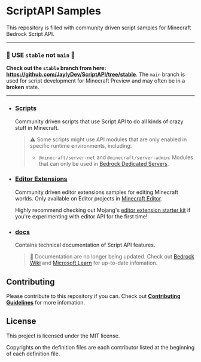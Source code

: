 # ScriptAPI Samples

This repository is filled with community driven script samples for Minecraft Bedrock Script API.

<hr/>

### 🔴 USE `stable` not `main` 🔴

**Check out the `stable` branch from here: https://github.com/JaylyDev/ScriptAPI/tree/stable**.
The `main` branch is used for script development for Minecraft Preview and may often be in a **broken** state.

<hr/>

- ### [Scripts](./scripts/)

  Community driven scripts that use Script API to do all kinds of crazy stuff in Minecraft.

  > ⚠️ Some scripts might use API modules that are only enabled in specific runtime environments, including:
  >
  > - `@minecraft/server-net` and `@minecraft/server-admin`: Modules that can only be used in [Bedrock Dedicated Servers](https://www.minecraft.net/en-us/download/server/bedrock).

- ### [Editor Extensions](./editorExtensions/)

  Community driven editor extensions samples for editing Minecraft worlds. Only available on Editor projects in [Minecraft Editor](https://github.com/mojang/minecraft-editor).

  Highly recommend checking out Mojang's [editor extension starter kit](https://github.com/Mojang/minecraft-editor-extension-starter-kit) if you're experimenting with editor API for the first time!

- ### [docs](./docs/)
  Contains technical documentation of Script API features.
  > 🚫 Documentation are no longer being updated. Check out [Bedrock Wiki](https://wiki.bedrock.dev/scripting/starting-scripts) and [Microsoft Learn](https://learn.microsoft.com/en-us/minecraft/creator/scriptapi/) for up-to-date infomation.

## Contributing

Please contribute to this repository if you can. Check out [**Contributing Guidelines**](./CONTRIBUTING.md) for more infomation.

## License
This project is licensed under the MIT license.

Copyrights on the definition files are each contributor listed at the beginning of each definition file.

